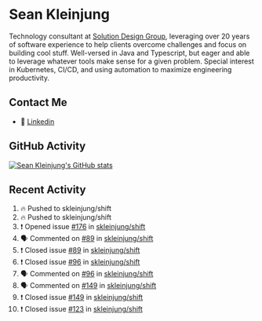 # Sean Kleinjung

Technology consultant at [Solution Design Group](https://solutiondesign.com/), leveraging over 20 years of software experience to help clients overcome challenges and focus on building cool stuff. Well-versed in Java and Typescript, but eager and able to leverage whatever tools make sense for a given problem. Special interest in Kubernetes, CI/CD, and using automation to maximize engineering productivity.

<!--
**skleinjung/skleinjung** is a ✨ _special_ ✨ repository because its `README.md` (this file) appears on your GitHub profile.

Here are some ideas to get you started:

- 🔭 I’m currently working on ...
- 🌱 I’m currently learning ...
- 👯 I’m looking to collaborate on ...
- 🤔 I’m looking for help with ...
- 💬 Ask me about ...
- 📫 How to reach me: ...
- 😄 Pronouns: ...
- ⚡ Fun fact: ...
-->

## Contact Me

<!-- - 💬 [Personal site](https://phatho-folio.now.sh/) -->
- 🔗 [Linkedin](https://www.linkedin.com/in/sean-kleinjung/)
<!-- - 📧 <a href="mailto:hohuuphat22@gmail.com">Email</a> -->

<!-- - 🤐 <a id="raw-url" href="https://nightly.link/DeKal/dekal-cv-v2/workflows/build/main/huuphatho_cv.zip">Latest Resume (.zip)</a>
- 📄 <a id="raw-url" href="https://raw.githubusercontent.com/DeKal/DeKal/master/cv/phathuuho_cv.pdf">Resume (Manually uploaded)</a> -->

## GitHub Activity

[![Sean Kleinjung's GitHub stats](https://github-readme-stats.vercel.app/api?username=skleinjung&show_icons=true&theme=dark&count_private=true)](https://github.com/skleinjung)

## Recent Activity
<!--START_SECTION:activity-->
1. 🔥 Pushed to skleinjung/shift
2. 🔥 Pushed to skleinjung/shift
3. ❗️ Opened issue [#176](https://github.com/skleinjung/shift/issues/176) in [skleinjung/shift](https://github.com/skleinjung/shift)
4. 🗣 Commented on [#89](https://github.com/skleinjung/shift/issues/89) in [skleinjung/shift](https://github.com/skleinjung/shift)
5. ❗️ Closed issue [#89](https://github.com/skleinjung/shift/issues/89) in [skleinjung/shift](https://github.com/skleinjung/shift)
6. ❗️ Closed issue [#96](https://github.com/skleinjung/shift/issues/96) in [skleinjung/shift](https://github.com/skleinjung/shift)
7. 🗣 Commented on [#96](https://github.com/skleinjung/shift/issues/96) in [skleinjung/shift](https://github.com/skleinjung/shift)
8. 🗣 Commented on [#149](https://github.com/skleinjung/shift/issues/149) in [skleinjung/shift](https://github.com/skleinjung/shift)
9. ❗️ Closed issue [#149](https://github.com/skleinjung/shift/issues/149) in [skleinjung/shift](https://github.com/skleinjung/shift)
10. ❗️ Closed issue [#123](https://github.com/skleinjung/shift/issues/123) in [skleinjung/shift](https://github.com/skleinjung/shift)
<!--END_SECTION:activity-->